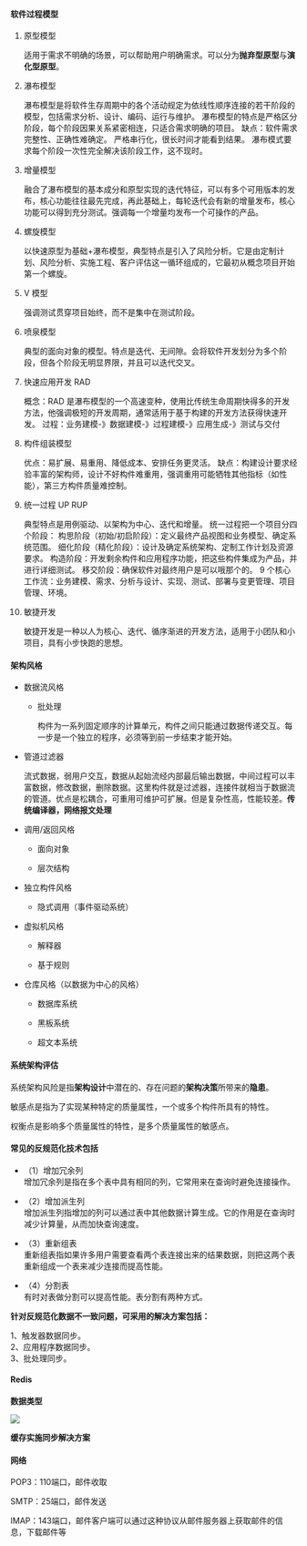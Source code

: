 #### 软件过程模型
1. 原型模型
   
   适用于需求不明确的场景，可以帮助用户明确需求。可以分为**抛弃型原型**与**演化型原型**。
2. 瀑布模型
   
   瀑布模型是将软件生存周期中的各个活动规定为依线性顺序连接的若干阶段的模型，包括需求分析、设计、编码、运行与维护。
   瀑布模型的特点是严格区分阶段，每个阶段因果关系紧密相连，只适合需求明确的项目。
   缺点：软件需求完整性、正确性难确定。
   严格串行化，很长时间才能看到结果。
   瀑布模式要求每个阶段一次性完全解决该阶段工作，这不现时。
3. 增量模型
   
   融合了瀑布模型的基本成分和原型实现的迭代特征，可以有多个可用版本的发布，核心功能往往最先完成，再此基础上，每轮迭代会有新的增量发布，核心功能可以得到充分测试。强调每一个增量均发布一个可操作的产品。
4. 螺旋模型
   
   以快速原型为基础+瀑布模型，典型特点是引入了风险分析。它是由定制计划、风险分析、实施工程、客户评估这一循环组成的，它最初从概念项目开始第一个螺旋。
5. V 模型
   
   强调测试贯穿项目始终，而不是集中在测试阶段。
6. 喷泉模型
   
   典型的面向对象的模型。特点是迭代、无间隙。会将软件开发划分为多个阶段，但各个阶段无明显界限，并且可以迭代交叉。
7. 快速应用开发 RAD
   
   概念：RAD 是瀑布模型的一个高速变种，使用比传统生命周期快得多的开发方法，他强调极短的开发周期，通常适用于基于构建的开发方法获得快速开发。
   过程：业务建模-》数据建模-》过程建模-》应用生成-》测试与交付
8. 构件组装模型
   
   优点：易扩展、易重用、降低成本、安排任务更灵活。
   缺点：构建设计要求经验丰富的架构师，设计不好构件难重用，强调重用可能牺牲其他指标（如性能），第三方构件质量难控制。
9. 统一过程 UP RUP
   
   典型特点是用例驱动、以架构为中心、迭代和增量。
   统一过程把一个项目分四个阶段：
   构思阶段（初始/初启阶段）：定义最终产品视图和业务模型、确定系统范围。
   细化阶段（精化阶段）：设计及确定系统架构、定制工作计划及资源要求。
   构造阶段：开发剩余构件和应用程序功能，把这些构件集成为产品，并进行详细测试。
   移交阶段：确保软件对最终用户是可以哦那个的。
   9 个核心工作流：业务建模、需求、分析与设计、实现、测试、部署与变更管理、项目管理、环境。
10. 敏捷开发
   
    敏捷开发是一种以人为核心、迭代、循序渐进的开发方法，适用于小团队和小项目，具有小步快跑的思想。
#### 架构风格

- 数据流风格
  
  - 批处理
    
    构件为一系列固定顺序的计算单元，构件之间只能通过数据传递交互。每一步是一个独立的程序，必须等到前一步结束才能开始。
    
- 管道过滤器
  
  流式数据，弱用户交互，数据从起始流经内部最后输出数据，中间过程可以丰富数据，修改数据，删除数据。这里构件就是过滤器，连接件就相当于数据流的管道。优点是松耦合，可重用可维护可扩展。但是复杂性高，性能较差。**传统编译器，网络报文处理**
  
- 调用/返回风格
  
  - 面向对象
    
  - 层次结构
    
- 独立构件风格
  
  - 隐式调用（事件驱动系统）
- 虚拟机风格
  
  - 解释器
    
  - 基于规则
    
- 仓库风格（以数据为中心的风格）
  
  - 数据库系统
    
  - 黑板系统
    
  - 超文本系统

#### 系统架构评估

系统架构风险是指**架构设计**中潜在的、存在问题的**架构决策**所带来的**隐患**。

敏感点是指为了实现某种特定的质量属性，一个或多个构件所具有的特性。

权衡点是影响多个质量属性的特性，是多个质量属性的敏感点。

#### 常见的反规范化技术包括

- （1）增加冗余列  
  增加冗余列是指在多个表中具有相同的列，它常用来在查询时避免连接操作。
  
- （2）增加派生列  
  增加派生列指增加的列可以通过表中其他数据计算生成。它的作用是在查询时减少计算量，从而加快查询速度。
  
- （3）重新组表  
  重新组表指如果许多用户需要查看两个表连接出来的结果数据，则把这两个表重新组成一个表来减少连接而提高性能。
  
- （4）分割表  
  有时对表做分割可以提高性能。表分割有两种方式。
  

**针对反规范化数据不一致问题，可采用的解决方案包括：** 

1、触发器数据同步。  
2、应用程序数据同步。  
3、批处理同步。

#### Redis

**数据类型**

![](https://img.kuaiwenyun.com/images/shiti/2023-03/942/uXzLFKQUH6.png)

**缓存实施同步解决方案**

#### 网络

POP3：110端口，邮件收取

SMTP：25端口，邮件发送

IMAP：143端口，邮件客户端可以通过这种协议从邮件服务器上获取邮件的信息，下载邮件等
